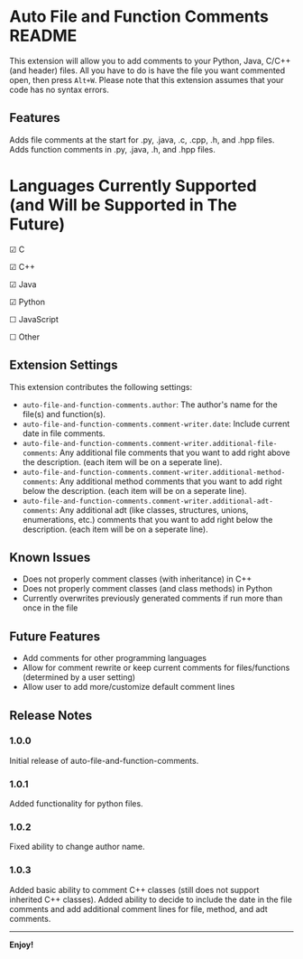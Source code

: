 # Auto File and Function Comments README

This extension will allow you to add comments to your Python, Java, C/C++ (and header) files. All you have to do is have the file you want commented open, then press `Alt+W`. Please note that this extension assumes that your code has no syntax errors.

## Features

Adds file comments at the start for .py, .java, .c, .cpp, .h, and .hpp files.  Adds function comments in .py, .java, .h, and .hpp files.

# Languages Currently Supported (and Will be Supported in The Future)
&#x2611; C

&#x2611; C++

&#x2611; Java

&#x2611; Python

&#x2610; JavaScript

&#x2610; Other

## Extension Settings

This extension contributes the following settings:

* `auto-file-and-function-comments.author`: The author's name for the file(s) and function(s).
* `auto-file-and-function-comments.comment-writer.date`: Include current date in file comments.
* `auto-file-and-function-comments.comment-writer.additional-file-comments`: 
Any additional file comments that you want to add right above the description. (each item will be on a seperate line).
* `auto-file-and-function-comments.comment-writer.additional-method-comments`: 
Any additional method comments that you want to add right below the description. (each item will be on a seperate line).
* `auto-file-and-function-comments.comment-writer.additional-adt-comments`: 
Any additional adt (like classes, structures, unions, enumerations, etc.) comments that you want to add right below the description. (each item will be on a seperate line).

## Known Issues
- Does not properly comment classes (with inheritance) in C++
- Does not properly comment classes (and class methods) in Python
- Currently overwrites previously generated comments if run more than once in the file

## Future Features
- Add comments for other programming languages
- Allow for comment rewrite or keep current comments for files/functions (determined by a user setting)
- Allow user to add more/customize default comment lines

## Release Notes

### 1.0.0

Initial release of auto-file-and-function-comments.

### 1.0.1

Added functionality for python files.

### 1.0.2
Fixed ability to change author name.

### 1.0.3
Added basic ability to comment C++ classes (still does not support inherited C++ classes). Added ability to decide to include the date in the file comments and add additional comment lines for file, method, and adt comments.

---

**Enjoy!**
